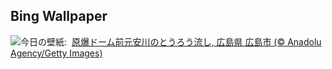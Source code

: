 ## Bing Wallpaper
![](https://www.bing.com/th?id=OHR.HiroshimaPeace2023_JA-JP0775364620_UHD.jpg&w=1000)今日の壁紙: &nbsp;[原爆ドーム前元安川のとうろう流し, 広島県 広島市 (© Anadolu Agency/Getty Images)](https://www.bing.com/th?id=OHR.HiroshimaPeace2023_JA-JP0775364620_UHD.jpg)
<br><br/>
